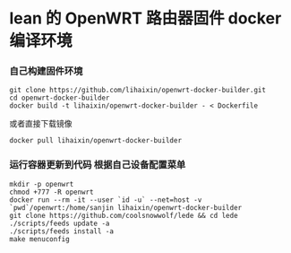 # lean 的 OpenWRT 路由器固件 docker 编译环境

### 自己构建固件环境

```
git clone https://github.com/lihaixin/openwrt-docker-builder.git
cd openwrt-docker-builder
docker build -t lihaixin/openwrt-docker-builder - < Dockerfile
```
或者直接下载镜像
```
docker pull lihaixin/openwrt-docker-builder
```

### 运行容器更新到代码 根据自己设备配置菜单

```
mkdir -p openwrt
chmod +777 -R openwrt
docker run --rm -it --user `id -u` --net=host -v `pwd`/openwrt:/home/sanjin lihaixin/openwrt-docker-builder
git clone https://github.com/coolsnowwolf/lede && cd lede
./scripts/feeds update -a 
./scripts/feeds install -a
make menuconfig 
```

